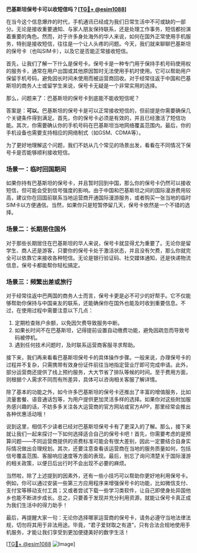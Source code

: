 **巴基斯坦保号卡可以收短信吗？[[TG💪+ @esim1088](https://t.me/s/esim1088)]**

在当今这个信息爆炸的时代，手机通讯已经成为我们日常生活中不可或缺的一部分。无论是接收重要通知、与家人朋友保持联系，还是处理工作事务，短信都扮演着重要的角色。然而，对于许多身处海外的华人来说，如何在国外正常使用手机服务，特别是接收短信，往往是一个让人头疼的问题。今天，我们就来聊聊巴基斯坦的保号卡（也叫SIM卡），以及它是否能正常接收短信。

首先，让我们了解一下什么是保号卡。保号卡是一种专门用于保持手机号码使用权的服务卡，通常在用户出国或其他原因暂时无法使用手机时使用。它可以帮助用户保留手机号码，避免因长时间未使用而被运营商回收。对于经常往返于中国和巴基斯坦的商务人士或留学生来说，保号卡无疑是一个非常实用的选择。

那么，问题来了：巴基斯坦的保号卡到底能不能收短信呢？

答案是：**可以**。巴基斯坦的保号卡是可以正常接收短信的，但前提是你需要确保几个关键条件得到满足。首先，你的保号卡必须是有效的，并且已经激活了短信功能。其次，你需要确认你的手机号码在巴基斯坦当地网络覆盖范围内。最后，你的手机设备也需要支持相应的网络制式（如GSM、CDMA等）。

为了更好地理解这个问题，我们不妨从几个常见的场景出发，看看在不同情况下保号卡是否能够顺利接收短信。

### 场景一：临时回国期间

如果你持有巴基斯坦的保号卡，并且暂时回到中国，那么你的保号卡仍然可以接收短信，但可能会受到信号强度的影响。由于中国和巴基斯坦之间的国际漫游费用较高，建议你在回国前联系当地运营商开通国际漫游服务，或者购买一张当地的临时SIM卡以方便通信。当然，如果你只是短暂停留几天，保号卡依然是一个不错的选择。

### 场景二：长期居住国外

对于那些长期居住在巴基斯坦的华人来说，保号卡就显得尤为重要了。无论你是留学生、商人还是游客，只要你的保号卡处于激活状态，并且没有欠费，那么你就完全可以依靠它来接收各种短信。无论是银行验证码、社交媒体通知，还是快递物流信息，保号卡都能帮你轻松搞定。

### 场景三：频繁出差或旅行

对于经常往返中巴两国的商务人士而言，保号卡更是必不可少的好帮手。它不仅能够帮助你保持与中国亲友的联系，还能确保你在国外也能及时收到重要信息。不过，在使用过程中需要注意以下几点：

1. 定期检查账户余额，以免因欠费导致服务中断。
2. 如果长时间不在巴基斯坦，记得提前设置自动缴费功能，避免因疏忽而导致号码被停机。
3. 遇到任何技术问题时，及时联系运营商客服寻求帮助。

接下来，我们再来看看巴基斯坦保号卡的具体操作步骤。一般来说，办理保号卡的过程并不复杂，只需携带有效身份证件前往当地指定营业厅即可完成申请。此外，部分运营商还提供了线上预约服务，大大节省了排队等候的时间。至于费用方面，则根据个人需求不同而有所差异，具体可以咨询相关客服了解详情。

除了基本的功能之外，如今许多巴基斯坦的保号卡还推出了丰富的增值服务，比如流量套餐、语音通话包等，为用户提供更加灵活多样的选择。如果你对这些附加服务感兴趣的话，不妨多多关注各大运营商的官方网站或官方APP，那里经常会推出各种优惠活动哦！

说到这里，相信不少读者已经对巴基斯坦保号卡有了更深入的了解。那么，接下来就让我们一起来探讨一下如何选择适合自己的保号卡吧！首先，你需要考虑的是预算问题——不同运营商提供的资费标准可能会有很大差别，因此一定要结合自身实际情况做出合理规划。其次，还要注意查看该运营商在当地的服务质量如何，包括信号覆盖范围、客服响应速度等方面的表现。最后，别忘了询问清楚关于国际漫游的相关政策，以便日后出行时不会出现不必要的麻烦。

当然啦，除了上述提到的因素外，还有一些小技巧可以帮助你更好地利用保号卡。例如，你可以通过安装一些第三方应用程序来增强保号卡的功能，比如微信支付、支付宝等移动支付工具；又或者尝试下载一些学习类软件，让自己即使身处异国他乡也能不断进步成长。总之，只要善于发现并充分利用资源，就能让保号卡真正成为我们生活中的得力助手！

最后，再提醒大家一句：无论你选择哪家运营商的保号卡，请务必遵守当地法律法规，切勿将其用于非法用途。毕竟，“君子爱财取之有道”，只有合法合规地使用手机服务，才能让我们享受到更加便捷美好的数字生活！

[[TG💪+ @esim1088](https://t.me/s/esim1088) ![Image](https://i.postimg.cc/4NQfJmqS/Snipaste-2025-05-13-00-14-12.png)]